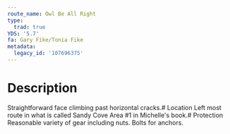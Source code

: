 ```yaml
---
route_name: Owl Be All Right
type:
  trad: true
YDS: '5.7'
fa: Gary Fike/Tonia Fike
metadata:
  legacy_id: '107696375'
---
```

# Description
Straightforward face climbing past horizontal cracks.# Location
Left most route in what is called Sandy Cove Area #1 in Michelle's book.# Protection
Reasonable variety of gear including nuts. Bolts for anchors.